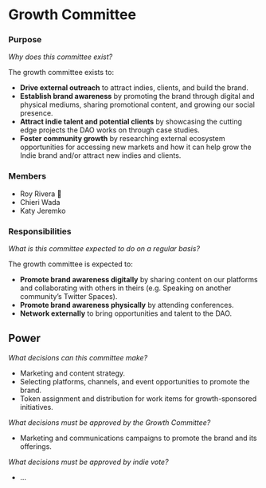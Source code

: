 # Growth Committee


### Purpose

_Why does this committee exist?_

The growth committee exists to:

* **Drive external outreach** to attract indies, clients, and build the brand.
* **Establish brand awareness** by promoting the brand through digital and physical mediums, sharing promotional content, and growing our social presence.
* **Attract indie talent and potential clients** by showcasing the cutting edge projects the DAO works on through case studies.
* **Foster community growth** by researching external ecosystem opportunities for accessing new markets and how it can help grow the Indie brand and/or attract new indies and clients.


### Members

* Roy Rivera 🧢
* Chieri Wada
* Katy Jeremko


### Responsibilities

_What is this committee expected to do on a regular basis?_

The growth committee is expected to:

* **Promote brand awareness digitally** by sharing content on our platforms and collaborating with others in theirs (e.g. Speaking on another community’s Twitter Spaces).
* **Promote brand awareness physically** by attending conferences.
* **Network externally** to bring opportunities and talent to the DAO.


## Power

_What decisions can this committee make?_


* Marketing and content strategy.
* Selecting platforms, channels, and event opportunities to promote the brand.
* Token assignment and distribution for work items for growth-sponsored initiatives.

_What decisions must be approved by the Growth Committee?_

* Marketing and communications campaigns to promote the brand and its offerings.

_What decisions must be approved by indie vote?_


* …

